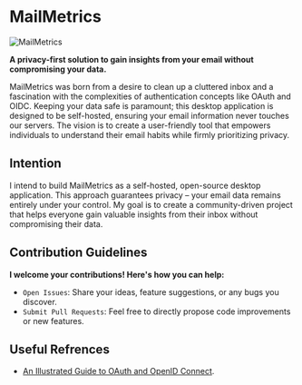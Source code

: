 # MailMetrics


![MailMetrics](https://github.com/ZiadMansourM/MailMetrics/assets/64917739/4d76f1ff-3ab2-4b19-aea1-3d4da5d4b77b)


**A privacy-first solution to gain insights from your email without compromising your data.**

MailMetrics was born from a desire to clean up a cluttered inbox and a fascination with the complexities of authentication concepts like OAuth and OIDC. Keeping your data safe is paramount; this desktop application is designed to be self-hosted, ensuring your email information never touches our servers.  The vision is to create a user-friendly tool that empowers individuals to understand their email habits while firmly prioritizing privacy. 


## Intention

I intend to build MailMetrics as a self-hosted, open-source desktop application. This approach guarantees privacy – your email data remains entirely under your control. My goal is to create a community-driven project that helps everyone gain valuable insights from their inbox without compromising their data.

## Contribution Guidelines

**I welcome your contributions!  Here's how you can help:**

- `Open Issues`: Share your ideas, feature suggestions, or any bugs you discover.
- `Submit Pull Requests`: Feel free to directly propose code improvements or new features.

## Useful Refrences
- [An Illustrated Guide to OAuth and OpenID Connect](https://youtu.be/t18YB3xDfXI?si=9Lancz-z3CuBKMKz).
